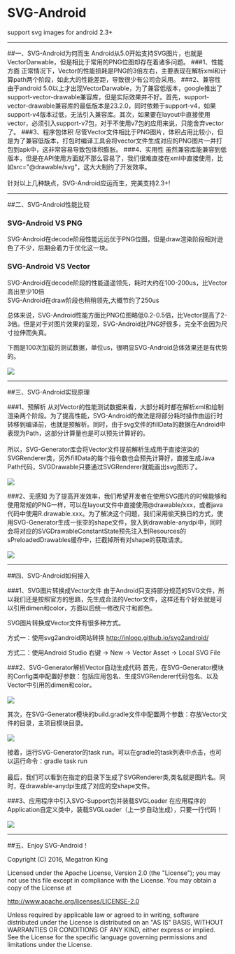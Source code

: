 # SVG-Android
support svg images for android 2.3+
___

##一、SVG-Android为何而生
Android从5.0开始支持SVG图片，也就是VectorDarwable，但是相比于常用的PNG位图却存在着诸多问题。
###1、性能方面
正常情况下，Vector的性能损耗是PNG的3倍左右，主要表现在解析xml和计算path两个阶段，如此大的性能差距，导致很少有公司会采用。
###2、兼容性
由于android 5.0以上才出现VectorDarwable，为了兼容低版本，google推出了support-vector-drawable兼容库，但是实际效果并不好。首先，support-vector-drawable兼容库的最低版本是23.2.0，同时依赖于support-v4，如果support-v4版本过低，无法引入兼容库。其次，如果要在layout中直接使用vector，必须引入support-v7包，对于不使用v7包的应用来说，只能舍弃vector了。
###3、程序包体积
尽管Vector文件相比于PNG图片，体积占用比较小，但是为了兼容低版本，打包时编译工具会将vector文件生成对应的PNG图片一并打包到apk中，这非常容易导致包体积膨胀。
###4、实用性
虽然兼容库能兼容到低版本，但是在API使用方面就不那么容易了，我们很难直接在xml中直接使用，比如src="@drawable/svg"，这大大制约了开发效率。<br><br>
针对以上几种缺点，SVG-Android应运而生，完美支持2.3+!

___

##二、SVG-Android性能比较

### SVG-Android VS PNG 
SVG-Android在decode阶段性能远远优于PNG位图，但是draw渲染阶段相对逊色了不少，后期会着力于优化这一块。
### SVG-Android VS Vector
SVG-Android在decode阶段的性能遥遥领先，耗时大约在100-200us，比Vector高出至少10倍<br>
SVG-Android在draw阶段也稍稍领先,大概节约了250us<br>

总体来说，SVG-Android性能方面比PNG位图略低0.2-0.5倍，比Vector提高了2-3倍。但是对于对图片效果的呈现，SVG-Android比PNG好很多，完全不会因为尺寸拉伸而失真。<br>

下图是100次加载的测试数据，单位us，很明显SVG-Android总体效果还是有优势的。<br><br>
![](https://github.com/MegatronKing/SVG-Android/blob/master/screenshots/performance-test.png)

___

##三、SVG-Android实现原理

###1、预解析
从对Vector的性能测试数据来看，大部分耗时都在解析xml和绘制渲染两个阶段。为了提高性能，SVG-Android的做法是将部分耗时操作由运行时转移到编译前，也就是预解析。同时，由于svg文件的fillData的数据在Android中表现为Path，这部分计算量也是可以预先计算好的。<br><br>
所以，SVG-Generator库会将Vector文件提前解析生成用于直接渲染的SVGRenderer类，另外fillData的每个指令数也会预先计算好，直接生成Java Path代码，SVGDrawable只要通过SVGRenderer就能画出svg图形了。<br><br>
![](https://github.com/MegatronKing/SVG-Android/blob/master/screenshots/generate-codes.png)

###2、无感知
为了提高开发效率，我们希望开发者在使用SVG图片的时候能够和使用常规的PNG一样，可以在layout文件中直接使用@drawable/xxx，或者java代码中使用R.drawable.xxx。为了解决这个问题，我们采用偷天换日的方式，使用SVG-Generator生成一张空的shape文件，放入到drawable-anydpi中，同时会将对应的SVGDrawableConstantState预先注入到Resources的sPreloadedDrawables缓存中，拦截掉所有对shape的获取请求。<br><br>
![](https://github.com/MegatronKing/SVG-Android/blob/master/screenshots/generate-codes.png)

___

##四、SVG-Android如何接入

###1、SVG图片转换成Vector文件
由于Android只支持部分规范的SVG文件，所以我们还是按照官方的思路，先生成合法的Vector文件，这样还有个好处就是可以引用dimen和color，方面以后统一修改尺寸和颜色。<br>

SVG图片转换成Vector文件有很多种方式。<br>

方式一：使用svg2android网站转换 http://inloop.github.io/svg2android/ <br>

方式二：使用Android Studio 右键 -> New -> Vector Asset -> Local SVG File

###2、SVG-Generator解析Vector自动生成代码
首先，在SVG-Generator模块的Config类中配置好参数：包括应用包名、生成SVGRenderer代码包名、以及Vector中引用的dimen和color。<br><br>
![](https://github.com/MegatronKing/SVG-Android/blob/master/screenshots/step1.png)


其次，在SVG-Generator模块的build.gradle文件中配置两个参数：存放Vector文件的目录，主项目模块目录。<br><br>
![](https://github.com/MegatronKing/SVG-Android/blob/master/screenshots/step2.png)


接着，运行SVG-Generator的task run。可以在gradle的task列表中点击，也可以运行命令：gradle task run <br><br>
最后，我们可以看到在指定的目录下生成了SVGRenderer类,类名就是图片名。同时，在drawable-anydpi生成了对应的空shape文件。

###3、应用程序中引入SVG-Support包并装载SVGLoader
在应用程序的Application自定义类中，装载SVGLoader（上一步自动生成），只要一行代码！<br><br>
![](https://github.com/MegatronKing/SVG-Android/blob/master/screenshots/step3.png)

___

##五、Enjoy SVG-Android！

Copyright (C) 2016, Megatron King

Licensed under the Apache License, Version 2.0 (the "License");
you may not use this file except in compliance with the License.
You may obtain a copy of the License at

   http://www.apache.org/licenses/LICENSE-2.0

Unless required by applicable law or agreed to in writing, software
distributed under the License is distributed on an "AS IS" BASIS,
WITHOUT WARRANTIES OR CONDITIONS OF ANY KIND, either express or implied.
See the License for the specific language governing permissions and
limitations under the License.


